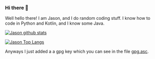 ### Hi there 👋

Well hello there! I am Jason, and I do random coding stuff. I know how to code in Python and Kotlin, and I know some Java.

[![Jason github stats](https://github-readme-stats.vercel.app/api?username=jso8910&count_private=true)](https://github.com/anuraghazra/github-readme-stats)

[![Jason Top Langs](https://github-readme-stats.vercel.app/api/top-langs/?username=jso8910)](https://github.com/anuraghazra/github-readme-stats)


Anyways I just added a a gpg key which you can see in the file [gpg.asc](https://github.com/jso8910/jso8910/blob/master/gpg.asc).
<!--
**jso8910/jso8910** is a ✨ _special_ ✨ repository because its `README.md` (this file) appears on your GitHub profile.

Here are some ideas to get you started:

- 🔭 I’m currently working on ...
- 🌱 I’m currently learning ...
- 👯 I’m looking to collaborate on ...
- 🤔 I’m looking for help with ...
- 💬 Ask me about ...
- 📫 How to reach me: ...
- 😄 Pronouns: ...
- ⚡ Fun fact: ...
-->
